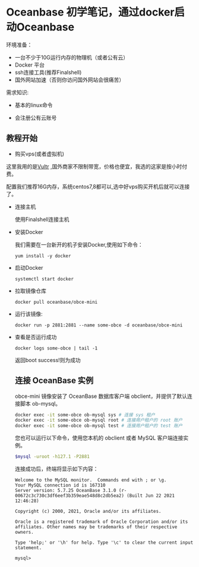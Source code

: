 # Oceanbase 初学笔记，通过docker启动Oceanbase

环境准备：

* 一台不少于10G运行内存的物理机（或者公有云）
* Docker 平台
* ssh连接工具(推荐Finalshell)
* 国外网站加速（否则你访问国外网站会很痛苦）

需求知识:

* 基本的linux命令

* 会注册公有云账号

  

## 教程开始

*  购买vps(或者虚拟机)

  这里我用的是[Vultr](https://www.vultr.com/) ,国外商家不限制带宽，价格也便宜，我选的这家是按小时付费。

  配置我们推荐16G内存，系统centos7,8都可以,选中好vps购买开机后就可以连接了。

* 连接主机

  使用Finalshell连接主机

* 安装Docker

  我们需要在一台新开的机子安装Docker,使用如下命令：

  ```shell
  yum install -y docker
  ```

  

* 启动Docker

  ```shell
  systemctl start docker
  ```

  

* 拉取镜像仓库

  ```shell
  docker pull oceanbase/obce-mini
  ```

  

* 运行该镜像:

  ```shell
  docker run -p 2881:2881 --name some-obce -d oceanbase/obce-mini
  ```

  

* 查看是否运行成功

  ```
  docker logs some-obce | tail -1
  ```

  返回boot success!则为成功

  ## 连接 OceanBase 实例

  obce-mini 镜像安装了 OceanBase 数据库客户端 obclient，并提供了默认连接脚本 ob-mysql。

  ```bash
  docker exec -it some-obce ob-mysql sys # 连接 sys 租户
  docker exec -it some-obce ob-mysql root # 连接用户租户的 root 账户
  docker exec -it some-obce ob-mysql test # 连接用户租户的 test 账户
  ```

  您也可以运行以下命令，使用您本机的 obclient 或者 MySQL 客户端连接实例。

  ```bash
  $mysql -uroot -h127.1 -P2881
  ```

  连接成功后，终端将显示如下内容：

  ```mysql
  Welcome to the MySQL monitor.  Commands end with ; or \g.
  Your MySQL connection id is 167310
  Server version: 5.7.25 OceanBase 3.1.0 (r-00672c3c730c3df6eef3b359eae548d8c2db5ea2) (Built Jun 22 2021 12:46:28)
  
  Copyright (c) 2000, 2021, Oracle and/or its affiliates.
  
  Oracle is a registered trademark of Oracle Corporation and/or its
  affiliates. Other names may be trademarks of their respective
  owners.
  
  Type 'help;' or '\h' for help. Type '\c' to clear the current input statement.
  
  mysql>
  ```

  

  

